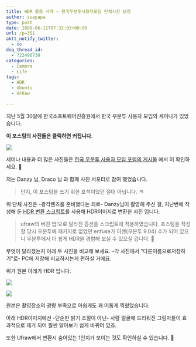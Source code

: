 ```yaml
---
title: HDR 활용 사례 – 한국우분투사용자모임 단체사진 보정
author: suapapa
type: post
date: 2009-06-11T07:32:03+00:00
url: /p=351
aktt_notify_twitter:
  - no
dsq_thread_id:
  - 722490730
categories:
  - Camera
  - Life
tags:
  - HDR
  - Ubuntu
  - UFRaw

---
```

지난 5월 30일에 한국소프트웨어진흥원에서 한국 우분투 사용자 모임의 세미나가 있었습니다.

**이 포스팅의 사진들은 클릭하면 커집니다.**

[![](https://asset.homin.dev/blog/image/UbuntuKo_30May2009.webp)][1]

세미나 내용과 더 많은 사진들은 [한국 우분투 사용자 모임 포럼의 게시물][2] 에서 이 확인하세요. 🙂

저는 Danzy 님, Draco 님 과 함께 사진 서포터로 참여 했었습니다.

> 단지, 이 포스팅을 쓰기 위한 포석이었던 절대 아닙니다. ㅋ

위 단체 사진은 -광각렌즈를 준비했다는 죄로- Danzy님이 촬영해 주신 걸, 지난번에 작성해 둔 [HDR 변환 스크립트][3]를 사용해 HDR이미지로 변환한 사진 입니다.

> ufraw의 버젼 업!으로 달라진 옵션을 스크립트에 적용하였습니다. 포스팅을 작성할 당시 우분투에 패키지로 없었던 enfuse가 이젠(우분투 9.04) 추가 되어 있으니 우분투에서 더 쉽게 HDR을 경험해 보실 수 있으실 겁니다. 🙂

무엇이 달라졌는지 아래 두 사진을 비교해 보세요. -각 사진에서 "다른이름으로저장하기"로- PC에 저장해 비교하시는게 편하실 거에요.

위가 원본 아래가 HDR 입니다.

[![](https://asset.homin.dev/blog/image/UbuntuKo_org.webp)][4]

[![](https://asset.homin.dev/blog/image/UbuntuKo_hdr.webp)][5]

원본은 촬영장소의 광량 부족으로 아쉽게도 꽤 어둡게 찍혔었습니다.

아래 HDR이미지에선 -단순한 밝기 조절이 아닌- 사람 얼굴에 드리워진 그림자들이 효과적으로 제거 되어 훨씬 알아보기 쉽게 바뀌어 있죠.

또한 Ufraw에서 변환시 숨어있는 1인치가 보이는 것도 확인하실 수 있습니다. 🙂

 [1]: https://asset.homin.dev/blog/image/UbuntuKo_30May2009.jpg
 [2]: http://www.ubuntu.or.kr/viewtopic.php?f=2&t=5680
 [3]: https://homin.dev/blog/p=52
 [4]: https://asset.homin.dev/blog/image/UbuntuKo_org.jpg
 [5]: https://asset.homin.dev/blog/image/UbuntuKo_hdr.jpg